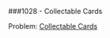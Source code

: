 ###1028 - Collectable Cards

Problem: [Collectable Cards](https://www.urionlinejudge.com.br/judge/en/problems/view/1028)